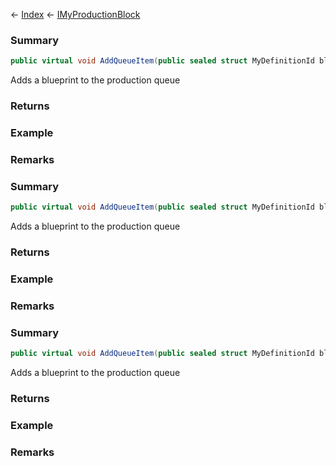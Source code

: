 ← [Index](Api-Index) ← [IMyProductionBlock](Sandbox.ModAPI.Ingame.IMyProductionBlock)

### Summary

```csharp
public virtual void AddQueueItem(public sealed struct MyDefinitionId blueprint, public sealed struct MyFixedPoint amount)
```

Adds a blueprint to the production queue

### Returns

### Example

### Remarks

### Summary

```csharp
public virtual void AddQueueItem(public sealed struct MyDefinitionId blueprint, decimal amount)
```

Adds a blueprint to the production queue

### Returns

### Example

### Remarks

### Summary

```csharp
public virtual void AddQueueItem(public sealed struct MyDefinitionId blueprint, double amount)
```

Adds a blueprint to the production queue

### Returns

### Example

### Remarks


